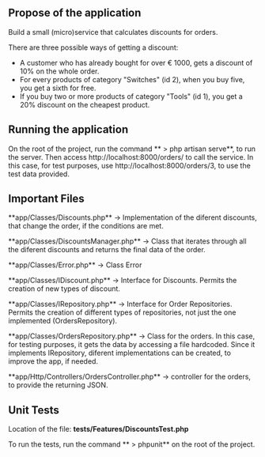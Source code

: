 
## Propose of the application

Build a small (micro)service that calculates discounts for orders.

There are three possible ways of getting a discount:

- A customer who has already bought for over € 1000, gets a discount of 10% on the whole order.
- For every products of category "Switches" (id 2), when you buy five, you get a sixth for free.
- If you buy two or more products of category "Tools" (id 1), you get a 20% discount on the cheapest product.



## Running the application


On the root of the project, run the command ** > php artisan serve**, to run the server. Then access http://localhost:8000/orders/ to call the service. In this case, for test purposes, use http://localhost:8000/orders/3, to use the test data provided.



## Important Files

<p>**app/Classes/Discounts.php** -> Implementation of the diferent discounts, that change the order, if the conditions are met. </p>
<p>**app/Classes/DiscountsManager.php** -> Class that iterates through all the diferent discounts and returns the final data of the order.</p>
<p>**app/Classes/Error.php** ->  Class Error</p>
<p>**app/Classes/IDiscount.php** -> Interface for Discounts. Permits the creation of new types of discount.</p>
<p>**app/Classes/IRepository.php** -> Interface for Order Repositories. Permits the creation of different types of repositories, not just the one implemented (OrdersRepository).</p>
<p>**app/Classes/OrdersRepository.php** -> Class for the orders. In this case, for testing purposes, it gets the data by accessing a file hardcoded. Since it implements IRepository, diferent implementations can be created, to improve the app, if needed.</p>

<p>**app/Http/Controllers/OrdersController.php** -> controller for the orders, to provide the returning JSON.</p>



## Unit Tests

Location of the file:
**tests/Features/DiscountsTest.php**


To run the tests, run the command ** > phpunit** on the root of the project.